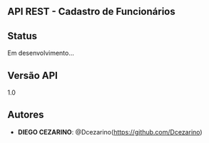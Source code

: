 ## API REST - Cadastro de Funcionários

## Status
Em desenvolvimento...

## Versão API
1.0

## Autores
* **DIEGO CEZARINO**: @Dcezarino(https://github.com/Dcezarino)
